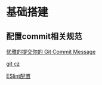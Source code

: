 # 基础搭建

## 配置commit相关规范

[优雅的提交你的 Git Commit Message](https://juejin.cn/post/6844903606815064077)

[git cz](https://github.com/streamich/git-cz)

[ESlint配置](https://juejin.cn/post/6975442828386107400)
